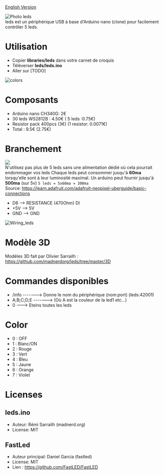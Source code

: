 [English Version](https://github.com/madnerdorg/leds/)

![Photo leds](https://github.com/madnerdorg/leds/raw/master/doc/leds.jpg)   
leds est un périphérique USB à base d'Arduino nano (clone) pour facilement contrôler 5 leds.

# Utilisation
* Copier **libraries/leds** dans votre carnet de croquis
* Téléverser **leds/leds.ino**
* Aller sur  [TODO]

![colors](https://github.com/madnerdorg/leds/raw/master/doc/leds_colors.png)

# Composants
* Arduino nano CH340G: 2€
* 30 leds WS2812B : 4.50€ ( 5 leds :0.75€)
* Resistor pack 400pcs (3€) (1 resistor: 0.0071€)
* Total : 9.5€ (2.75€)

# Branchement
[![](https://i.ytimg.com/vi/qI0uImQtrG4/hqdefault.jpg?custom=true&w=336&h=188&stc=true&jpg444=true&jpgq=90&sp=67&sigh=6iUeWMWgQiv0QX4oDcuzS7znghM)](https://www.youtube.com/watch?v=qI0uImQtrG4)      
N'utilisez pas plus de 5 leds sans une alimentation dédié où cela pourrait endommager vos leds
Chaque leds peut consommer jusqu'à **60ma** lorsqu'elle sont à leur luminosité maximal.
Un arduino peut fournir jusqu'à **500ma** (sur 5v)
```5 leds = 5x60ma = 300ma ```  
Source:
https://learn.adafruit.com/adafruit-neopixel-uberguide/basic-connections

* D6 --> RESISTANCE (470Ohm) DI
* +5V --> 5V
* GND --> GND

![Wiring_leds](https://github.com/madnerdorg/leds/raw/master/doc/leds_wiring.jpg)

# Modèle 3D
Modèles 3D fait par Olivier Sarrailh : https://github.com/madnerdorg/leds/tree/master/3D    

# Commandes disponibles
* /info -------> Donne le nom du périphérique (nom:port) (leds:42001)
* A;B;C;D;E -------> (Où A est la couleur de la led1 etc...)
* 0 ---> Eteins toutes les leds

# Color
* 0 : OFF
* 1 : Blanc/ON
* 2 : Rouge
* 3 : Vert
* 4 : Bleu
* 5 : Jaune
* 6 : Orange
* 7 : Violet

# Licenses

## leds.ino
* Auteur: Rémi Sarrailh (madnerd.org)   
* License: MIT

## FastLed
* Auteur principal: Daniel Garcia (fastled)
* License: MIT
* Lien : https://github.com/FastLED/FastLED
